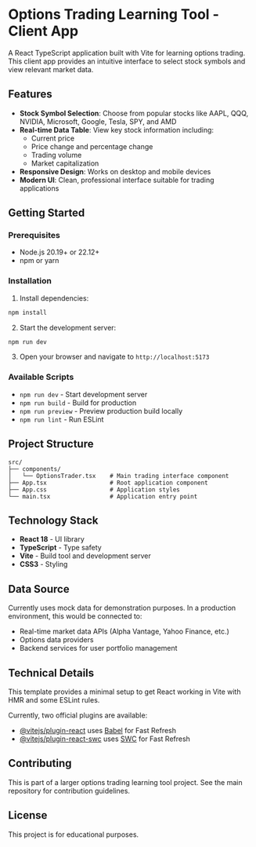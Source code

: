 # Options Trading Learning Tool - Client App

A React TypeScript application built with Vite for learning options trading. This client app provides an intuitive interface to select stock symbols and view relevant market data.

## Features

- **Stock Symbol Selection**: Choose from popular stocks like AAPL, QQQ, NVIDIA, Microsoft, Google, Tesla, SPY, and AMD
- **Real-time Data Table**: View key stock information including:
  - Current price
  - Price change and percentage change
  - Trading volume
  - Market capitalization
- **Responsive Design**: Works on desktop and mobile devices
- **Modern UI**: Clean, professional interface suitable for trading applications

## Getting Started

### Prerequisites

- Node.js 20.19+ or 22.12+
- npm or yarn

### Installation

1. Install dependencies:
```bash
npm install
```

2. Start the development server:
```bash
npm run dev
```

3. Open your browser and navigate to `http://localhost:5173`

### Available Scripts

- `npm run dev` - Start development server
- `npm run build` - Build for production
- `npm run preview` - Preview production build locally
- `npm run lint` - Run ESLint

## Project Structure

```
src/
├── components/
│   └── OptionsTrader.tsx    # Main trading interface component
├── App.tsx                  # Root application component
├── App.css                  # Application styles
└── main.tsx                 # Application entry point
```

## Technology Stack

- **React 18** - UI library
- **TypeScript** - Type safety
- **Vite** - Build tool and development server
- **CSS3** - Styling

## Data Source

Currently uses mock data for demonstration purposes. In a production environment, this would be connected to:
- Real-time market data APIs (Alpha Vantage, Yahoo Finance, etc.)
- Options data providers
- Backend services for user portfolio management

## Technical Details

This template provides a minimal setup to get React working in Vite with HMR and some ESLint rules.

Currently, two official plugins are available:
- [@vitejs/plugin-react](https://github.com/vitejs/vite-plugin-react/blob/main/packages/plugin-react) uses [Babel](https://babeljs.io/) for Fast Refresh
- [@vitejs/plugin-react-swc](https://github.com/vitejs/vite-plugin-react/blob/main/packages/plugin-react-swc) uses [SWC](https://swc.rs/) for Fast Refresh

## Contributing

This is part of a larger options trading learning tool project. See the main repository for contribution guidelines.

## License

This project is for educational purposes.

